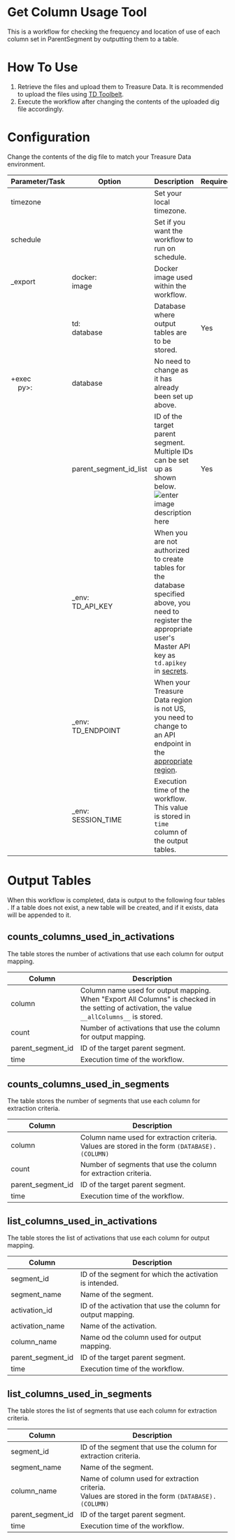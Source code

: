 # Get Column Usage Tool
This is a workflow for checking the frequency and location of use of each column set in ParentSegment by outputting them to a table.

# How To Use

 1. Retrieve the files and upload them to Treasure Data.
It is recommended to upload the files using [TD Toolbelt](https://docs.treasuredata.com/display/public/PD/Installing+TD+Toolbelt+and+Treasure+Agent).
 2. Execute the workflow after changing the contents of the uploaded dig file accordingly.

# Configuration

Change the contents of the dig file to match your Treasure Data environment.

| Parameter/Task | Option | Description | Required | 
| -------- | ----------- | ----------- | ----------- |
| timezone |  |   Set your local timezone. ||
| schedule |  |  Set if you want the workflow to run on schedule. ||
| _export | docker:<br>image | Docker image used within the workflow. ||
|  | td:<br>database | Database where output tables are to be stored. | Yes
| +exec<br>　py>: | database |  No need to change as it has already been set up above. ||
|  | parent_segment_id_list | ID of the target parent segment.<br>Multiple IDs can be set up as shown below.<br>![enter image description here](https://drive.google.com/file/d/1iGJCGCounNTpHqdateALFRUk6hZD54Qm/view)| Yes |
| | _env:<br>TD_API_KEY | When you are not authorized to create tables for the database specified above, you  need to register the appropriate user's Master API key as `td.apikey` in [secrets](https://docs.treasuredata.com/display/public/PD/Setting+Workflow+Secrets+from+TD+Console).||
| | _env:<br>TD_ENDPOINT | When your Treasure Data region is not US, you need to change to an API endpoint in the [appropriate region](https://docs.treasuredata.com/display/public/PD/Sites+and+Endpoints).||
| | _env:<br>SESSION_TIME | Execution time of the workflow.<br>This value is stored in `time` column of the output tables.||


# Output Tables
When this workflow is completed, data is output to the following four tables . 
If a table does not exist, a new table will be created, and if it exists, data will be appended to it.

## counts_columns_used_in_activations
The table stores the number of activations that use each column for output mapping.

| Column | Description | 
| -------- | ----------- |
| column | Column name used for output mapping. <br>When "Export All Columns" is checked in the setting of activation, the value `__allColumns__` is stored.| 
| count | Number of activations that use the column for output mapping. |
| parent_segment_id | ID of the target parent segment. |
| time | Execution time of the workflow.|

## counts_columns_used_in_segments
The table stores the number of segments that use each column for extraction criteria.

| Column | Description | 
| -------- | ----------- |
| column | Column name used for extraction criteria. <br>Values are stored in the form `(DATABASE).(COLUMN)`| 
| count | Number of segments that use the column for extraction criteria. |
| parent_segment_id | ID of the target parent segment. |
| time | Execution time of the workflow. |

## list_columns_used_in_activations
The table stores the list of activations that use each column for output mapping.

| Column | Description | 
| -------- | ----------- |
| segment_id | ID of the segment for which the activation is intended. |
| segment_name | Name of the segment. |
| activation_id | ID of the activation that use the column for output mapping. |
| activation_name | Name of the activation. |
| column_name | Name od the column used for output mapping.| 
| parent_segment_id | ID of the target parent segment. |
| time | Execution time of the workflow. |

## list_columns_used_in_segments
The table stores the list of segments that use each column for extraction criteria.

| Column | Description | 
| -------- | ----------- |
| segment_id | ID of the segment that use the column for extraction criteria. |
| segment_name | Name of the segment. |
| column_name | Name of column used for extraction criteria. <br>Values are stored in the form `(DATABASE).(COLUMN)`| 
| parent_segment_id | ID of the target parent segment. |
| time | Execution time of the workflow. |


